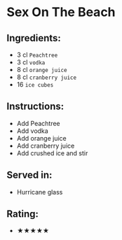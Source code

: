 # Sex On The Beach

## Ingredients:
- 3 cl `Peachtree` <!-- - 2 cl `Peachtree` -->
- 3 cl `vodka` <!-- - 2 cl `vodka` -->
- 8 cl `orange juice` <!-- - 6 cl `orange juice` -->
- 8 cl `cranberry juice` <!-- - 6 cl `cranberry juice` -->
- 16 `ice cubes` <!-- - 8 `ice cubes` -->

## Instructions:
- Add Peachtree
- Add vodka
- Add orange juice
- Add cranberry juice
- Add crushed ice and stir <!-- - Add ice cubes and stir -->

## Served in:
- Hurricane glass <!-- - Highball glass -->

## Rating:
- ★★★★★